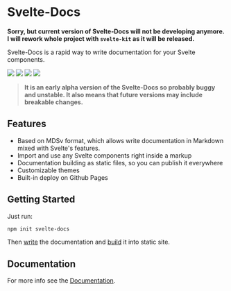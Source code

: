 # Svelte-Docs

**Sorry, but current version of Svelte-Docs will not be developing anymore. I will rework whole project with `svelte-kit` as it will be released.**
 
Svelte-Docs is a rapid way to write documentation for your Svelte components.

![](https://github.com/AlexxNB/svelte-docs/workflows/Publish%20create-svelte-docs/badge.svg)
![](https://github.com/AlexxNB/svelte-docs/workflows/Publish%20@svelte-docs/core/badge.svg)
![](https://github.com/AlexxNB/svelte-docs/workflows/Publish%20@svelte-docs/publisher/badge.svg)
![](https://github.com/AlexxNB/svelte-docs/workflows/Publish%20@svelte-docs/server/badge.svg)

> **It is an early alpha version of the Svelte-Docs so probably buggy and unstable. It also means that future versions may include breakable changes.**

## Features

* Based on MDSv format, which allows write documentation in Markdown mixed with Svelte's features.
* Import and use any Svelte components right inside a markup
* Documentation building as static files, so you can publish it everywhere
* Customizable themes
* Built-in deploy on Github Pages

## Getting Started

Just run:

```bash
npm init svelte-docs
```

Then [write](https://alexxnb.github.io/svelte-docs/writing/mdsv) the documentation and [build](https://alexxnb.github.io/svelte-docs/start) it into static site.

## Documentation

For more info see the [Documentation](https://alexxnb.github.io/svelte-docs).

